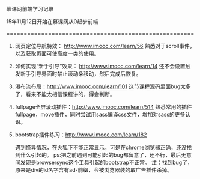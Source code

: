 慕课网前端学习记录

15年11月12日开始在慕课网从0起步前端

======================================================

1. 网页定位导航特效： http://www.imooc.com/learn/56
	熟悉对于scroll事件，以及获取页面可使高度一类的使用。

2. 如何实现“新手引导”效果： http://www.imooc.com/learn/14
	还不会设置触发新手引导界面时禁止滚动条移动，然后完成后恢复。

3. 瀑布流布局：http://www.imooc.com/learn/101
	这节课程源码里面bug太多了，看来不能太相信课程讲的，得会判断。

4. fullpage全屏滚动插件：http://www.imooc.com/learn/514
	熟悉常用的插件fullpage，move插件，同时尝试用sass编译css文件，增加对sass的更多认识。

5. bootstrap插件练习：http://www.imooc.com/learn/182

	遇到怪异情况，在火狐下不能正常显示，可是在chrome浏览器正确，还没找到什么引起的。
	ps:把之前遇到可能引起的bug都留意了，还不行，最后无意间发现是browsersync这个工具引起的bootstrap不正常。
	注：找到bug了，原来是div的id名字含有ad-前缀，会被浏览器装的取广告插件杀掉。